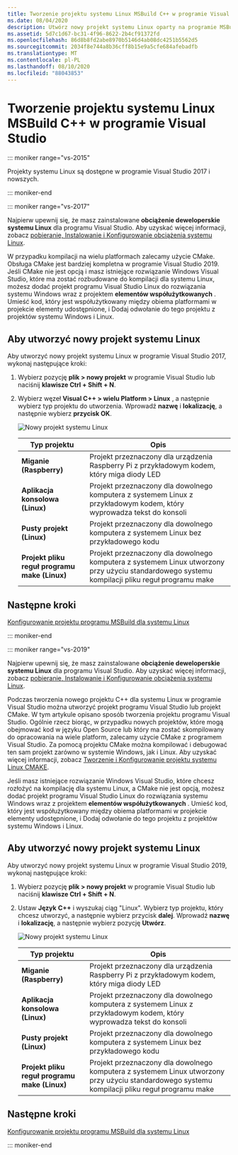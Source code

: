 ```yaml
---
title: Tworzenie projektu systemu Linux MSBuild C++ w programie Visual Studio
ms.date: 08/04/2020
description: Utwórz nowy projekt systemu Linux oparty na programie MSBuild w programie Visual Studio.
ms.assetid: 5d7c1d67-bc31-4f96-8622-2b4cf91372fd
ms.openlocfilehash: 86d8b8fd2abe8970b5146d4ab08dc4251b5562d5
ms.sourcegitcommit: 2034f8e744a8b36cff8b15e9a5cfe684afebadfb
ms.translationtype: MT
ms.contentlocale: pl-PL
ms.lasthandoff: 08/10/2020
ms.locfileid: "88043853"
---
```

# <a name="create-a-linux-msbuild-c-project-in-visual-studio"></a>Tworzenie projektu systemu Linux MSBuild C++ w programie Visual Studio

::: moniker range="vs-2015"

Projekty systemu Linux są dostępne w programie Visual Studio 2017 i nowszych.

::: moniker-end

::: moniker range="vs-2017"

Najpierw upewnij się, że masz zainstalowane **obciążenie deweloperskie systemu Linux** dla programu Visual Studio. Aby uzyskać więcej informacji, zobacz [pobieranie, Instalowanie i Konfigurowanie obciążenia systemu Linux](download-install-and-setup-the-linux-development-workload.md).

W przypadku kompilacji na wielu platformach zalecamy użycie CMake. Obsługa CMake jest bardziej kompletna w programie Visual Studio 2019. Jeśli CMake nie jest opcją i masz istniejące rozwiązanie Windows Visual Studio, które ma zostać rozbudowane do kompilacji dla systemu Linux, możesz dodać projekt programu Visual Studio Linux do rozwiązania systemu Windows wraz z projektem **elementów współużytkowanych** . Umieść kod, który jest współużytkowany między obiema platformami w projekcie elementy udostępnione, i Dodaj odwołanie do tego projektu z projektów systemu Windows i Linux.

## <a name="to-create-a-new-linux-project"></a>Aby utworzyć nowy projekt systemu Linux

Aby utworzyć nowy projekt systemu Linux w programie Visual Studio 2017, wykonaj następujące kroki:

1. Wybierz pozycję **plik > nowy projekt** w programie Visual Studio lub naciśnij **klawisze Ctrl + Shift + N**.
1. Wybierz węzeł **Visual C++ > wielu Platform > Linux** , a następnie wybierz typ projektu do utworzenia. Wprowadź **nazwę** i **lokalizację**, a następnie wybierz **przycisk OK**.

   ![Nowy projekt systemu Linux](media/newproject.png)

   | Typ projektu | Opis |
   | ------------ | --- |
   | **Miganie (Raspberry)**           | Projekt przeznaczony dla urządzenia Raspberry Pi z przykładowym kodem, który miga diody LED |
   | **Aplikacja konsolowa (Linux)** | Projekt przeznaczony dla dowolnego komputera z systemem Linux z przykładowym kodem, który wyprowadza tekst do konsoli |
   | **Pusty projekt (Linux)**       | Projekt przeznaczony dla dowolnego komputera z systemem Linux bez przykładowego kodu |
   | **Projekt pliku reguł programu make (Linux)**    | Projekt przeznaczony dla dowolnego komputera z systemem Linux utworzony przy użyciu standardowego systemu kompilacji pliku reguł programu make |

## <a name="next-steps"></a>Następne kroki

[Konfigurowanie projektu programu MSBuild dla systemu Linux](configure-a-linux-project.md)

::: moniker-end

::: moniker range="vs-2019"

Najpierw upewnij się, że masz zainstalowane **obciążenie deweloperskie systemu Linux** dla programu Visual Studio. Aby uzyskać więcej informacji, zobacz [pobieranie, Instalowanie i Konfigurowanie obciążenia systemu Linux](download-install-and-setup-the-linux-development-workload.md).

Podczas tworzenia nowego projektu C++ dla systemu Linux w programie Visual Studio można utworzyć projekt programu Visual Studio lub projekt CMake. W tym artykule opisano sposób tworzenia projektu programu Visual Studio. Ogólnie rzecz biorąc, w przypadku nowych projektów, które mogą obejmować kod w języku Open Source lub który ma zostać skompilowany do opracowania na wiele platform, zalecamy użycie CMake z programem Visual Studio. Za pomocą projektu CMake można kompilować i debugować ten sam projekt zarówno w systemie Windows, jak i Linux. Aby uzyskać więcej informacji, zobacz [Tworzenie i Konfigurowanie projektu systemu Linux CMAKE](cmake-linux-project.md).

Jeśli masz istniejące rozwiązanie Windows Visual Studio, które chcesz rozłożyć na kompilację dla systemu Linux, a CMake nie jest opcją, możesz dodać projekt programu Visual Studio Linux do rozwiązania systemu Windows wraz z projektem **elementów współużytkowanych** . Umieść kod, który jest współużytkowany między obiema platformami w projekcie elementy udostępnione, i Dodaj odwołanie do tego projektu z projektów systemu Windows i Linux.

## <a name="to-create-a-new-linux-project"></a>Aby utworzyć nowy projekt systemu Linux

Aby utworzyć nowy projekt systemu Linux w programie Visual Studio 2019, wykonaj następujące kroki:

1. Wybierz pozycję **plik > nowy projekt** w programie Visual Studio lub naciśnij **klawisze Ctrl + Shift + N**.
1. Ustaw **Język** **C++** i wyszukaj ciąg "Linux". Wybierz typ projektu, który chcesz utworzyć, a następnie wybierz przycisk **dalej**. Wprowadź **nazwę** i **lokalizację**, a następnie wybierz pozycję **Utwórz**.

   ![Nowy projekt systemu Linux](media/newproject-vs2019.png)

   | Typ projektu | Opis |
   | ------------ | --- |
   | **Miganie (Raspberry)**           | Projekt przeznaczony dla urządzenia Raspberry Pi z przykładowym kodem, który miga diody LED |
   | **Aplikacja konsolowa (Linux)** | Projekt przeznaczony dla dowolnego komputera z systemem Linux z przykładowym kodem, który wyprowadza tekst do konsoli |
   | **Pusty projekt (Linux)**       | Projekt przeznaczony dla dowolnego komputera z systemem Linux bez przykładowego kodu |
   | **Projekt pliku reguł programu make (Linux)**    | Projekt przeznaczony dla dowolnego komputera z systemem Linux utworzony przy użyciu standardowego systemu kompilacji pliku reguł programu make |

## <a name="next-steps"></a>Następne kroki

[Konfigurowanie projektu programu MSBuild dla systemu Linux](configure-a-linux-project.md)

::: moniker-end
